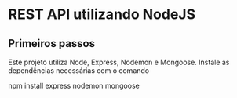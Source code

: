 # REST API utilizando NodeJS
## Primeiros passos
Este projeto utiliza Node, Express, Nodemon e Mongoose. Instale as dependências necessárias com o comando

npm install express nodemon mongoose
